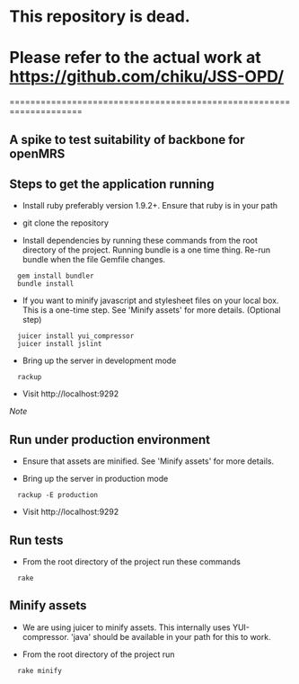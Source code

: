 # This repository is dead. #

# Please refer to the actual work at https://github.com/chiku/JSS-OPD/ #

====================================================================

A spike to test suitability of backbone for openMRS
---------------------------------------------------

Steps to get the application running
------------------------------------

* Install ruby preferably version 1.9.2+. Ensure that ruby is in your path

* git clone the repository

* Install dependencies by running these commands from the root directory of the project. Running bundle is a one time thing. Re-run bundle when the file Gemfile changes.

``` shell
  gem install bundler
  bundle install
```

* If you want to minify javascript and stylesheet files on your local box. This is a one-time step. See 'Minify assets' for more details. (Optional step)

``` shell
  juicer install yui_compressor
  juicer install jslint
```

* Bring up the server in development mode

``` shell
  rackup
```

* Visit http://localhost:9292

*Note*

Run under production environment
--------------------------------

* Ensure that assets are minified. See 'Minify assets' for more details.

* Bring up the server in production mode

``` shell
  rackup -E production
```

* Visit http://localhost:9292

Run tests
---------

* From the root directory of the project run these commands

``` shell
  rake
```

Minify assets
-------------

* We are using juicer to minify assets. This internally uses YUI-compressor. 'java' should be available in your path for this to work.

* From the root directory of the project run

``` shell
  rake minify
```
